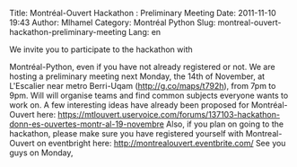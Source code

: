 Title: Montréal-Ouvert Hackathon : Preliminary Meeting
Date: 2011-11-10 19:43
Author: Mlhamel
Category: Montréal Python
Slug: montreal-ouvert-hackathon-preliminary-meeting
Lang: en

<!--:en-->We invite you to participate to the hackathon with
Montréal-Python, even if you have not already registered or not. We are
hosting a preliminary meeting next Monday, the 14th of November, at
L'Escalier near metro Berri-Uqam (http://g.co/maps/t792h), from 7pm to
9pm. Will will organise teams and find common subjects everyone wants to
work on. A few interesting ideas have already been proposed for
Montréal-Ouvert here:
https://mtlouvert.uservoice.com/forums/137103-hackathon-donn-es-ouvertes-montr-al-19-novembre
Also, if you plan on going to the hackathon, please make sure you have
registered yourself with Montreal-Ouvert on eventbright here:
http://montrealouvert.eventbrite.com/ See you guys on Monday,
